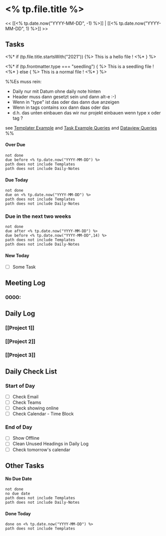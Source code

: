 # <% tp.file.title %>

<< [[<% tp.date.now("YYYY-MM-DD", -1) %>]] | [[<% tp.date.now("YYYY-MM-DD", 1) %>]] >>

## Tasks
<%* if (tp.file.title.startsWith("2021")) {%>
This is a hello file !
<%* } %>

<%* if (tp.frontmatter.type === "seedling") { %>
This is a seedling file !
<%* } else { %>
This is a normal file !
<%* } %>

%%Es muss rein:
- Daily nur mit Datum ohne daily note hinten
- Header muss dann gesetzt sein und dann alt-e :-)
- Wenn in "type" ist das oder das dann due anzeigen
- Wenn in tags contains xxx dann daas oder das  
- d.h. das unten einbauen das wir nur projekt einbauen wenn type x oder tag ?

see [Templater Example](https://silentvoid13.github.io/Templater/docs/commands/execution-command)
and
[Task Example Queries](https://schemar.github.io/obsidian-tasks/queries/examples/)
and
[Dataview Queries](https://blacksmithgu.github.io/obsidian-dataview/query/queries/)
%%

#### Over Due

```tasks
not done
due before <% tp.date.now("YYYY-MM-DD") %>
path does not include Templates
path does not include Daily-Notes
```

#### Due Today

```tasks
not done
due on <% tp.date.now("YYYY-MM-DD") %>
path does not include Templates
path does not include Daily-Notes
```

### Due in the next two weeks
```tasks
not done
due after <% tp.date.now("YYYY-MM-DD") %>
due before <% tp.date.now("YYYY-MM-DD",14) %>
path does not include Templates
path does not include Daily-Notes
```

#### New Today
- [ ] Some Task

## Meeting Log

### 0000:

## Daily Log

### [[Project 1]]


### [[Project 2]]


### [[Project 3]]

## Daily Check List

### Start of Day

- [ ] Check Email
- [ ] Check Teams
- [ ] Check showing online
- [ ] Check Calendar - Time Block

### End of Day

- [ ] Show Offline
- [ ] Clean Unused Headings in Daily Log
- [ ] Check tomorrow's calendar

## Other Tasks

#### No Due Date

```tasks
not done
no due date
path does not include Templates
path does not include Daily-Notes
```

#### Done Today

```tasks
done on <% tp.date.now("YYYY-MM-DD") %>
path does not include Templates
```